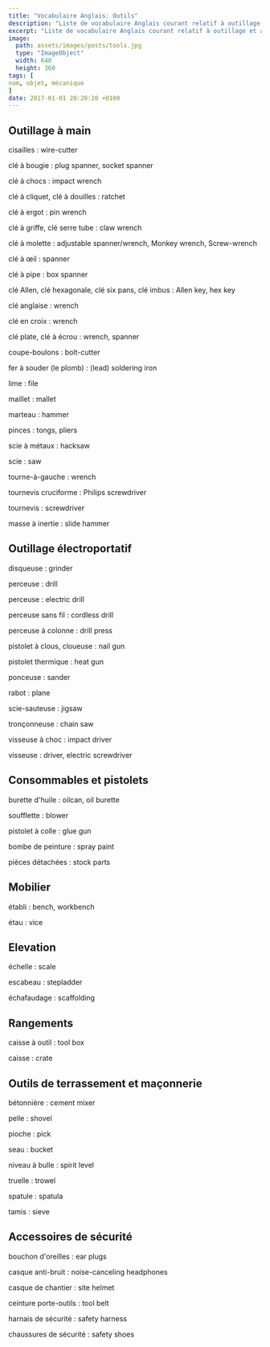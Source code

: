 ```yaml
---
title: "Vocabulaire Anglais: Outils"
description: "Liste de vocabulaire Anglais courant relatif à outillage et au bricolage."
excerpt: "Liste de vocabulaire Anglais courant relatif à outillage et au bricolage."
image:
  path: assets/images/posts/tools.jpg
  type: "ImageObject"
  width: 640
  height: 360
tags: [
nom, objet, mécanique
]
date: 2017-01-01 20:20:20 +0100
---
```


## Outillage à main

cisailles
: wire-cutter

clé à bougie
: plug spanner, socket spanner

clé à chocs
: impact wrench

clé à cliquet, clé à douilles
: ratchet

clé à ergot
: pin wrench

clé à griffe, clé serre tube
: claw wrench

clé à molette
: adjustable spanner/wrench, Monkey wrench, Screw-wrench

clé à œil
: spanner

clé à pipe
: box spanner

clé Allen, clé hexagonale, clé six pans, clé imbus
: Allen key, hex key

clé anglaise
: wrench

clé en croix
: wrench

clé plate, clé à écrou
: wrench, spanner

coupe-boulons
: bolt-cutter

fer à souder (le plomb)
: (lead) soldering iron

lime
: file

maillet
: mallet

marteau
: hammer

pinces
: tongs, pliers

scie à métaux
: hacksaw

scie
: saw

tourne-à-gauche
: wrench

tournevis cruciforme
: Philips screwdriver

tournevis
: screwdriver

masse à inertie
:	slide hammer


## Outillage électroportatif

disqueuse
: grinder

perceuse
: drill

perceuse
: electric drill

perceuse sans fil
: cordless drill

perceuse à colonne
: drill press

pistolet à clous, cloueuse
: nail gun

pistolet thermique
: heat gun

ponceuse
: sander

rabot
: plane

scie-sauteuse
: jigsaw

tronçonneuse
: chain saw

visseuse à choc
: impact driver

visseuse
: driver, electric screwdriver


## Consommables et pistolets

burette d'huile
: oilcan, oil burette

soufflette
: blower

pistolet à colle
: glue gun

bombe de peinture
: spray paint

pièces détachées
: stock parts


## Mobilier

établi
: bench, workbench

étau
: vice


## Elevation

échelle
: scale

escabeau
: stepladder

échafaudage
: scaffolding


## Rangements

caisse à outil
: tool box

caisse
: crate


## Outils de terrassement et maçonnerie

bétonnière
: cement mixer

pelle
: shovel

pioche
: pick

seau
: bucket

niveau à bulle
: spirit level

truelle
: trowel

spatule
: spatula

tamis
: sieve


## Accessoires de sécurité

bouchon d'oreilles
: ear plugs

casque anti-bruit
: noise-canceling headphones

casque de chantier
: site helmet

ceinture porte-outils
: tool belt

harnais de sécurité
: safety harness

chaussures de sécurité
: safety shoes
